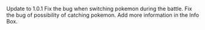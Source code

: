Update to 1.0.1
Fix the bug when switching pokemon during the battle.
Fix the bug of possibility of catching pokemon.
Add more information in the Info Box.
